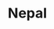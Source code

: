 ---
title: "Nepal"
introtext: "Namaste! Nepal, het geboorteland van Boeddha, is een van de mooiste en meest afwisselende landen van Zuidoost-Azie. Het land kent een enorme diversiteit, van de koningssteden Kathmandu en Bhaktapur waar vele tempels en paleizen te bewonderen zijn, tot de duizelingwekkende pieken van de Himalaya. Spot wilde dieren zoals de Bengaalse tijger in de groene jungle van het Chitwan National Park. Je zult je snel thuis voelen dankzij de super vriendelijke inwoners. Maak je klaar voor een onvergetelijke reis!"
introimage: "https://lh3.googleusercontent.com/2qyNFb6W43Z0n2chDu3VFPmXky1fA0F5Co5zplTxVycJ3Eyax32txDJ4Lw1bk0kSnSEeh2abtxDxJy56Odd7vIvYMHM3RJgwRN2bwbVxjyTi7DlhrzvfhzOQli7pfx1GDkWP8DqNEA=w800"
surface: "147.000"
inhabitants: "29.300.000"
rate: "124,85"
valuta: "rupee"
need_to_know_text: ""
need_to_know_more_text: ""
fact_one_text: ""
fact_two_text: ""
bigmac_index: ""
images: "https://lh3.googleusercontent.com/5oC-Rg49x2PfgHMnMt5f1CX509rwXQ8af82qhVmkhauq-PXUQK5eFNF04rUgFQo4p2Rw6wXhxCqmFZi1g9t5ZJZunWciGVB1BoCvfS7xhjUIPEoKbmjb58W0vWaZLh6r1rN_nwOd9Q=w800|https://lh3.googleusercontent.com/Rp3rl0Dt4lgfEWhDnjLU_Ocd6gXvg0e0rnAnmYPca2rsVXb-3E6_fHVV6IYPySADLzsNzDCRKEd4vCvq-XxPuTFEmBAvXu1-FWG4S2QGENq_FUpBeXI3srULpwdLe_BIFfsWzvealw=w800|https://lh3.googleusercontent.com/cOk4ZffMIKKdKy4mEAuO5Vj9ZyMy2OytApIx2y9cUcGgpIq-voCuFvsvms0aUInj36C2y3w4i1site6KlkBV5UW7GMg3MiHnMrcLiGsPqY8W8h0A_iiSXfOxXIbbdcssy_g9Jj4i7Q=w800|https://lh3.googleusercontent.com/iWBYMcamYCcs0Vgd6uf8aDLlfWGwQJrSEj91bB8piRHbJ7UxxPe8CAOsuY3KrAlrDRB_d48Vip1fawSfEQAh0pBS61C9eG4jfeNhvOM4KYR-a8rwt26bn0MnJ0fhRZjhB9SPnLl-mQ=w800"
flight_button_title: "Check vluchtprijzen Nepal"
flight_button_url: "https://lt45.net/c/?si=11986&li=1528136&wi=335922&ws=&dl=transport%2Fflights%2Fnl%2Fnp%2F%3Flocale%3Dnl-NL%26currency%3DEUR%26market%3DNL"
inspiration_url: "https://partner.bol.com/click/click?p=2&t=url&s=1025999&f=TXL&url=https%3A%2F%2Fwww.bol.com%2Fnl%2Ff%2Flonely-planet-nepal%2F9200000015582387%2F&name=Lonely%20Planet%20Nepal%2C%20Lonely%20Planet"
country_code: "np"
hotels_url: "https://www.booking.com/country/np.nl.html?aid=1837623"
continent: "Azië"
---